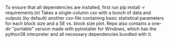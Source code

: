 To ensure that all dependencies are installed, first run pip install -r requirements.txt
Takes a single-column csv with a bunch of data and outputs (by default) another csv-file containing basic statistical parameters for each block size and a SE vs. block size plot.
Repo also contains a one-dir "portable" version made with pyinstaller for Windows, which has the python38 interpreter and all necessary dependencies bundled with it.
